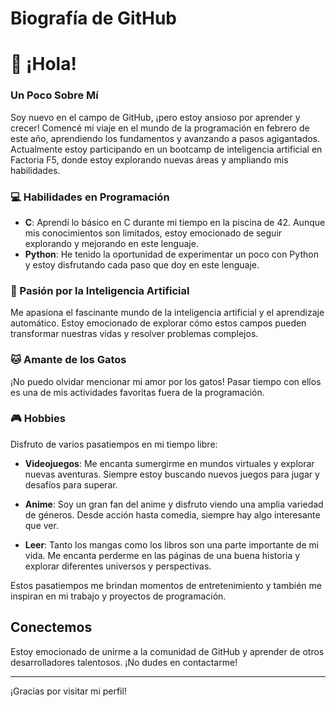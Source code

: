 # Biografía de GitHub

# 👋 ¡Hola!

### Un Poco Sobre Mí

Soy nuevo en el campo de GitHub, ¡pero estoy ansioso por aprender y crecer! Comencé mi viaje en el mundo de la programación en febrero de este año, aprendiendo los fundamentos y avanzando a pasos agigantados. Actualmente estoy participando en un bootcamp de inteligencia artificial en Factoria F5, donde estoy explorando nuevas áreas y ampliando mis habilidades.

### 💻 Habilidades en Programación

- **C**: Aprendí lo básico en C durante mi tiempo en la piscina de 42. Aunque mis conocimientos son limitados, estoy emocionado de seguir explorando y mejorando en este lenguaje.
- **Python**: He tenido la oportunidad de experimentar un poco con Python y estoy disfrutando cada paso que doy en este lenguaje.

### 🧠 Pasión por la Inteligencia Artificial

Me apasiona el fascinante mundo de la inteligencia artificial y el aprendizaje automático. Estoy emocionado de explorar cómo estos campos pueden transformar nuestras vidas y resolver problemas complejos.

### 🐱 Amante de los Gatos

¡No puedo olvidar mencionar mi amor por los gatos! Pasar tiempo con ellos es una de mis actividades favoritas fuera de la programación.

### 🎮 Hobbies

Disfruto de varios pasatiempos en mi tiempo libre:

- **Videojuegos**: Me encanta sumergirme en mundos virtuales y explorar nuevas aventuras. Siempre estoy buscando nuevos juegos para jugar y desafíos para superar.
  
- **Anime**: Soy un gran fan del anime y disfruto viendo una amplia variedad de géneros. Desde acción hasta comedia, siempre hay algo interesante que ver.

- **Leer**: Tanto los mangas como los libros son una parte importante de mi vida. Me encanta perderme en las páginas de una buena historia y explorar diferentes universos y perspectivas.

Estos pasatiempos me brindan momentos de entretenimiento y también me inspiran en mi trabajo y proyectos de programación.


## Conectemos

Estoy emocionado de unirme a la comunidad de GitHub y aprender de otros desarrolladores talentosos. ¡No dudes en contactarme!

---

¡Gracias por visitar mi perfil!

